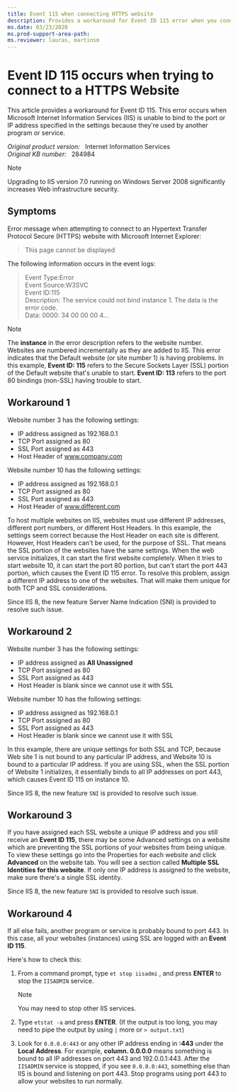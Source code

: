 ```yaml
---
title: Event 115 when connecting HTTPS website 
description: Provides a workaround for Event ID 115 error when you connect to a Web site by using HTTPS.
ms.date: 03/23/2020
ms.prod-support-area-path: 
ms.reviewer: lauras, martinsm
---
```

# Event ID 115 occurs when trying to connect to a HTTPS Website

This article provides a workaround for Event ID 115. This error occurs when Microsoft Internet Information Services (IIS) is unable to bind to the port or IP address specified in the settings because they're used by another program or service.

_Original product version:_ &nbsp; Internet Information Services  
_Original KB number:_ &nbsp; 284984

> [!NOTE]
> Upgrading to IIS version 7.0 running on Windows Server 2008 significantly increases Web infrastructure security.

## Symptoms

Error message when attempting to connect to an Hypertext Transfer Protocol Secure (HTTPS) website with Microsoft Internet Explorer:

> This page cannot be displayed

The following information occurs in the event logs:

> Event Type:Error  
> Event Source:W3SVC  
> Event ID:115  
> Description: The service could not bind instance 1. The data is the error code.  
> Data: 0000: 34 00 00 00 4...

> [!NOTE]
> The **instance** in the error description refers to the website number. Websites are numbered incrementally as they are added to IIS. This error indicates that the Default website (or site number 1) is having problems. In this example, **Event ID: 115** refers to the Secure Sockets Layer (SSL) portion of the Default website that's unable to start. **Event ID: 113** refers to the port 80 bindings (non-SSL) having trouble to start.

## Workaround 1

Website number 3 has the following settings:

- IP address assigned as 192.168.0.1
- TCP Port assigned as 80
- SSL Port assigned as 443
- Host Header of www.company.com

Website number 10 has the following settings:

- IP address assigned as 192.168.0.1
- TCP Port assigned as 80
- SSL Port assigned as 443
- Host Header of www.different.com

To host multiple websites on IIS, websites must use different IP addresses, different port numbers, or different Host Headers. In this example, the settings seem correct because the Host Header on each site is different. However, Host Headers can't be used, for the purpose of SSL. That means the SSL portion of the websites have the same settings. When the web service initializes, it can start the first website completely. When it tries to start website 10, it can start the port 80 portion, but can't start the port 443 portion, which causes the Event ID 115 error. To resolve this problem, assign a different IP address to one of the websites. That will make them unique for both TCP and SSL considerations.

Since IIS 8, the new feature Server Name Indication (SNI) is provided to resolve such issue.

## Workaround 2

Website number 3 has the following settings:

- IP address assigned as **All Unassigned**
- TCP Port assigned as 80
- SSL Port assigned as 443
- Host Header is blank since we cannot use it with SSL

Website number 10 has the following settings:

- IP address assigned as 192.168.0.1
- TCP Port assigned as 80
- SSL Port assigned as 443
- Host Header is blank since we cannot use it with SSL

In this example, there are unique settings for both SSL and TCP, because Web site 1 is not bound to any particular IP address, and Website 10 is bound to a particular IP address. If you are using SSL, when the SSL portion of Website 1 initializes, it essentially binds to all IP addresses on port 443, which causes Event ID 115 on instance 10.

Since IIS 8, the new feature `SNI` is provided to resolve such issue.

## Workaround 3

If you have assigned each SSL website a unique IP address and you still receive an **Event ID 115**, there may be some Advanced settings on a website which are preventing the SSL portions of your websites from being unique. To view these settings go into the Properties for each website and click **Advanced** on the website tab. You will see a section called **Multiple SSL Identities for this website**. If only one IP address is assigned to the website, make sure there's a single SSL identity.

Since IIS 8, the new feature `SNI` is provided to resolve such issue.

## Workaround 4

If all else fails, another program or service is probably bound to port 443. In this case, all your websites (instances) using SSL are logged with an **Event ID 115**.

Here's how to check this:

1. From a command prompt, type `et stop iisadmi` , and press **ENTER** to stop the `IISADMIN` service.

    > [!NOTE]
    > You may need to stop other IIS services.

2. Type `etstat -a` and press **ENTER**. (If the output is too long, you may need to pipe the output by using `|` more or `> output.txt`)
3. Look for `0.0.0.0:443` or any other IP address ending in **:443** under the **Local Address**. For example, **column. 0.0.0.0** means something is bound to all IP addresses on port 443 and 192.0.0.1:443. After the `IISADMIN` service is stopped, if you see `0.0.0.0:443`, something else than IIS is bound and listening on port 443. Stop programs using port 443 to allow your websites to run normally.
